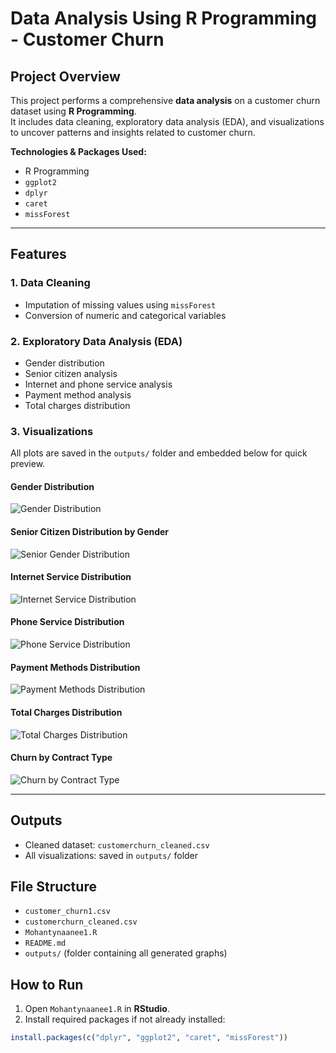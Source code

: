 # Data Analysis Using R Programming - Customer Churn

## Project Overview
This project performs a comprehensive **data analysis** on a customer churn dataset using **R Programming**.  
It includes data cleaning, exploratory data analysis (EDA), and visualizations to uncover patterns and insights related to customer churn.

**Technologies & Packages Used:**
- R Programming  
- `ggplot2`  
- `dplyr`  
- `caret`  
- `missForest`  

---

## Features

### 1. Data Cleaning
- Imputation of missing values using `missForest`  
- Conversion of numeric and categorical variables  

### 2. Exploratory Data Analysis (EDA)
- Gender distribution  
- Senior citizen analysis  
- Internet and phone service analysis  
- Payment method analysis  
- Total charges distribution  

### 3. Visualizations
All plots are saved in the `outputs/` folder and embedded below for quick preview.

#### Gender Distribution
![Gender Distribution](outputs/gender_distribution.png)

#### Senior Citizen Distribution by Gender
![Senior Gender Distribution](outputs/senior_gender_distribution.png)

#### Internet Service Distribution
![Internet Service Distribution](outputs/internet_service_distribution.png)

#### Phone Service Distribution
![Phone Service Distribution](outputs/phone_service_distribution.png)

#### Payment Methods Distribution
![Payment Methods Distribution](outputs/payment_methods_distribution.png)

#### Total Charges Distribution
![Total Charges Distribution](outputs/totalcharges_distribution.png)

#### Churn by Contract Type
![Churn by Contract Type](outputs/churn_contract_distribution.png)

---

## Outputs
- Cleaned dataset: `customerchurn_cleaned.csv`  
- All visualizations: saved in `outputs/` folder  

## File Structure
- `customer_churn1.csv`
- `customerchurn_cleaned.csv`
- `Mohantynaanee1.R`
- `README.md`
- `outputs/` (folder containing all generated graphs)

## How to Run
1. Open `Mohantynaanee1.R` in **RStudio**.
2. Install required packages if not already installed:
```R
install.packages(c("dplyr", "ggplot2", "caret", "missForest"))
